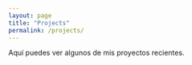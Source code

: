 ```yaml
---
layout: page
title: "Projects"
permalink: /projects/
---
```

Aquí puedes ver algunos de mis proyectos recientes.